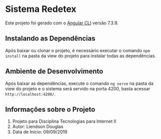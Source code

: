 # Sistema Redetex

Este projeto foi gerado com o [Angular CLI](https://github.com/angular/angular-cli) versão 7.3.9.

## Instalando as Dependências

Após baixar ou clonar o projeto, é necessário executar o comando `npm install` na pasta da view do projeto para instalar todas as dependências.

## Ambiente de Desenvolvimento

Após baixar as dependências, execute o comando `ng serve` na pasta da view do projeto e o sistema será servido na porta 4200, basta acessar `http://localhost:4200/`.

## Informações sobre o Projeto

1. Projeto para Disciplina Tecnologias para Internet II
2. Autor: Liendson Douglas
3. Data de Início: 09/09/2019